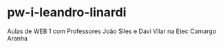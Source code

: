 # pw-i-leandro-linardi
Aulas de WEB 1 com Professores João Siles e Davi Vilar na Etec Camargo Aranha
